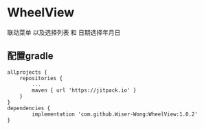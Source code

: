 # WheelView
联动菜单 以及选择列表 和 日期选择年月日
## 配置gradle 
    allprojects {
		repositories {
			...
			maven { url 'https://jitpack.io' }
		}
	}
    dependencies {
	        implementation 'com.github.Wiser-Wong:WheelView:1.0.2'
	}
